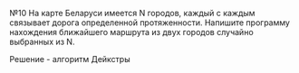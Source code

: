 №10
На карте Беларуси имеется N городов, каждый с каждым связывает дорога определенной протяженности.
Напишите программу нахождения ближайшего маршрута из двух городов случайно выбранных из N.

Решение - алгоритм Дейкстры
